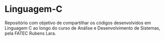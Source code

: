 # Linguagem-C
Repositório com objetivo de compartilhar os códigos desenvolvidos em Linguagem C ao longo do curso de Análise e Desenvolvimento de Sistemas, pela FATEC Rubens Lara.
